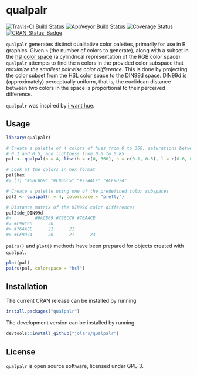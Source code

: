 
<!-- README.md is generated from README.Rmd. Please edit that file -->
qualpalr
========

[![Travis-CI Build Status](https://travis-ci.org/jolars/qualpalr.svg?branch=master)](https://travis-ci.org/jolars/qualpalr) [![AppVeyor Build Status](https://ci.appveyor.com/api/projects/status/github/jolars/qualpalr?branch=master&svg=true)](https://ci.appveyor.com/project/jolars/qualpalr) [![Coverage Status](https://codecov.io/github/jolars/qualpalr/coverage.svg?branch=master)](https://codecov.io/github/jolars/qualpalr?branch=master) [![CRAN\_Status\_Badge](http://www.r-pkg.org/badges/version/qualpalr)](https://cran.r-project.org/package=qualpalr)

`qualpalr` generates distinct qualitative color palettes, primarily for use in R graphics. Given `n` (the number of colors to generate), along with a subset in the [hsl color space](https://en.wikipedia.org/wiki/HSL_and_HSV) (a cylindrical representation of the RGB color space) `qualpalr` attempts to find the `n` colors in the provided color subspace that *maximize the smallest pairwise color difference*. This is done by projecting the color subset from the HSL color space to the DIN99d space. DIN99d is (approximately) perceptually uniform, that is, the euclidean distance between two colors in the space is proportional to their perceived difference.

`qualpalr` was inspired by [i want hue](http://tools.medialab.sciences-po.fr/iwanthue/).

Usage
-----

``` r
library(qualpalr)

# Create a palette of 4 colors of hues from 0 to 360, saturations between
# 0.1 and 0.5, and lightness from 0.6 to 0.85
pal <- qualpal(n = 4, list(h = c(0, 360), s = c(0.1, 0.5), l = c(0.6, 0.85)))

# Look at the colors in hex format
pal$hex
#> [1] "#6BCB69" "#C86DC5" "#77AACE" "#CF9D74"

# Create a palette using one of the predefined color subspaces
pal2 <- qualpal(n = 4, colorspace = "pretty")

# Distance matrix of the DIN99d color differences
pal2$de_DIN99d
#>         #6ACB69 #C96CC6 #76AACE
#> #C96CC6      30                
#> #76AACE      21      21        
#> #CF9D74      20      21      23
```

`pairs()` and `plot()` methods have been prepared for objects created with `qualpal`.

``` r
plot(pal)
pairs(pal, colorspace = "hsl")
```

Installation
------------

The current CRAN release can be installed by running

``` r
install.packages("qualpalr")
```

The development version can be installed by running

``` r
devtools::install_github("jolars/qualpalr")
```

License
-------

`qualpalr` is open source software, licensed under GPL-3.
